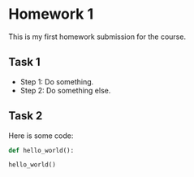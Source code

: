 # Homework 1
This is my first homework submission for the course.
## Task 1
- Step 1: Do something.
- Step 2: Do something else.
## Task 2
Here is some code:
```python
def hello_world():

hello_world()
```
